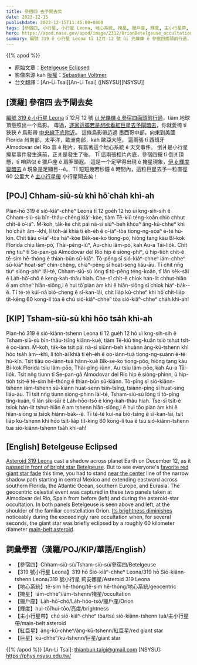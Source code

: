 ```yaml
---
title: 參宿四 去予閘去矣
date: 2023-12-15
publishdate: 2023-12-15T11:45:00+0800
tags: [參宿四, 小行星, 小行星 Leona, 地心系統, 掩星, 獵戶座, 輝度, 主小行星帶, 紅巨星, 巨星]
hero: https://apod.nasa.gov/apod/image/2312/OrionBetelgeuse_occultation1024.jpg
summary: 編號 319 ê 小行星 Leona tī 12月 12 號 ùi 光爍爍 ê 參宿四面頭前行過，tiàm 地球頂懸照出一个烏影。
---
```


{{% apod %}}

- 原始文章：[Betelgeuse Eclipsed](https://apod.nasa.gov/apod/ap231215.html)
- 影像來源 kah [版權][copyright]：[Sebastian Voltmer](https://www.voltmer.de/about/)
- 台文翻譯：[An-Li Tsai][An-Li Tsai] ([NSYSU][NSYSU])

## [漢羅] 參宿四 去予閘去矣
[編號 319 ê 小行星 Leona][Asteroid 319 Leona] tī 12月 12 號 [ùi 光爍爍 ê 參宿四面頭前行過][passed in front of bright star Betelgeuse]，tiàm 地球頂懸照出一个烏影。
毋過，[逐家這擺若是想欲看紅巨星去予閘暗去][favorite red giant star fade]，你就愛徛 tī 狹狹 ê 烏影帶 [中央線下底附近][near the center]。
這條烏影帶迒過 墨西哥中部，向東到美國 Florida 州南部，太平洋，歐洲南部，kah 歐亞大陸。
這兩張 tī 西班牙 Almodovar del Rio 翕 ê 相片，有翕著這个地心系統 ê 天文事件。
倒爿是小行星掩星事件發生進前，正爿是發生了後。
TĪ 這兩張相片內底，參宿四攏 tī 倒爿頂懸，tī 咱熟似 ê 獵戶座 ê 肩胛頭遐。
這是一个足罕得出現 ê 掩星現象，[伊 ê 輝度變暗去][Its brightness diminishes] ê 現象是足顯目--ê。
Tī 短短幾若秒鐘 ê 時間內，這粒巨星去予一粒直徑 60 公里大 ê [主小行星帶][main-belt asteroid] 小行星閘去矣！

## [POJ] Chham-siù-sù khì hō͘ cha̍h khì-ah
Pian-hō 319 ê sió-kiâⁿ-chheⁿ Leona tī 12 goe̍h 12 hō ùi kng-sih-sih ê Chham-siù-sù bīn-thâu-chêng kiâⁿ-kòe, tiàm Tē-kiû téng-koân chiò chhut chi̍t-ê o͘-iáⁿ.
M̄-koh, ta̍k-ke chit pái nā-sī siūⁿ-beh khòaⁿ âng-kū-chheⁿ khì hō͘ cha̍h àm--khì, lí to̍h-ài khiā tī e̍h-e̍h ê o͘-iáⁿ-tòa tiong-ng-sòaⁿ ē-té hù-kīn.
Chit tiâu o͘-iáⁿ-tòa hāⁿ-kòe Be̍k-se-ko tiong-pō͘, hiòng tang kàu Bí-kok Florida chiu lâm-pō͘, Thài-pêng-iûⁿ, Au-chiu lâm-pō͘, kah Au-a Tāi-lio̍k.
Chit nn̄g tiuⁿ tī Se-pan-gâ Almodovar del Rio hip ê siòng-phìⁿ, ū hip-tio̍h chit-ê tē-sim hē-thóng ê thian-bûn sū-kiāⁿ.
Tò-pêng sī sió-kiâⁿ-chheⁿ iám-chheⁿ sū-kiāⁿ hoat-seⁿ chìn-chêng, chiàⁿ-pêng sī hoat-seng liáu-āu.
Tī chit nn̄g tiuⁿ siòng-phìⁿ lāi-té, Chham-siù-sù lóng tī tò-pêng téng-koân, tī lán se̍k-sāi ê La̍h-hō͘-chō ê keng-kah-thâu hiah.
Che-sī chi̍t-ê chiok hán-lit chhut-hiān ê am chheⁿ hiān-siōng,i ê hui tō͘ piàn àm khì ê hiān-siōng sī chiok hiáⁿ-ba̍k--ê.
Tī té-té kúi-nā bió-cheng ê sî-kan-lāi, chit lia̍p kū-chheⁿ khì hō͘ chi̍t-lia̍p ti̍t-kèng 60 kong-lí tōa ê chú sió-kiâⁿ-chheⁿ tòa sió-kiâⁿ-chheⁿ cha̍h khì-ah!

## [KIP] Tsham-siù-sù khì hōo tsa̍h khì-ah
Pian-hō 319 ê sió-kiânn-tshenn Leona tī 12 gue̍h 12 hō uì kng-sih-sih ê Tsham-siù-sù bīn-thâu-tsîng kiânn-kuè, tiàm Tē-kiû tíng-kuân tsiò tshut tsi̍t-ê oo-iánn.
M̄-koh, ta̍k-ke tsit pái nā-sī siūnn-beh khuànn âng-kū-tshenn khì hōo tsa̍h àm--khì, lí to̍h-ài khiā tī e̍h-e̍h ê oo-iánn-tuà tiong-ng-suànn ē-té hù-kīn.
Tsit tiâu oo-iánn-tuà hānn-kuè Bi̍k-se-ko tiong-pōo, hiòng tang kàu Bí-kok Florida tsiu lâm-pōo, Thài-pîng-iûnn, Au-tsiu lâm-pōo, kah Au-a Tāi-lio̍k.
Tsit nn̄g tiunn tī Se-pan-gâ Almodovar del Rio hip ê siòng-phìnn, ū hip-tio̍h tsit-ê tē-sim hē-thóng ê thian-bûn sū-kiānn.
Tò-pîng sī sió-kiânn-tshenn iám-tshenn sū-kiānn huat-senn tsìn-tsîng, tsiànn-pîng sī huat-sing liáu-āu.
Tī tsit nn̄g tiunn siòng-phìnn lāi-té, Tsham-siù-sù lóng tī tò-pîng tíng-kuân, tī lán si̍k-sāi ê La̍h-hōo-tsō ê king-kah-thâu hiah.
Tse-sī tsi̍t-ê tsiok hán-lit tshut-hiān ê am tshenn hiān-siōng,i ê hui tōo piàn àm khì ê hiān-siōng sī tsiok hiánn-ba̍k--ê.
Tī té-té kuí-nā bió-tsing ê sî-kan-lāi, tsit lia̍p kū-tshenn khì hōo tsi̍t-lia̍p ti̍t-kìng 60 kong-lí tuā ê tsú sió-kiânn-tshenn tuà sió-kiânn-tshenn tsa̍h khì-ah!

## [English] Betelgeuse Eclipsed
[Asteroid 319 Leona][Asteroid 319 Leona] cast a shadow across planet Earth on December 12, as it [passed in front of bright star Betelgeuse][passed in front of bright star Betelgeuse].
But to see everyone's [favorite red giant star fade][favorite red giant star fade] this time, you had to stand [near the center][near the center] line of the narrow shadow path starting in central Mexico and extending eastward across southern Florida, the Atlantic Ocean, southern Europe, and Eurasia.
The geocentric celestial event was captured in these two panels taken at Almodovar del Rio, Spain from before (left) and during the asteroid-star occultation.
In both panels Betelgeuse is seen above and left, at the shoulder of the familiar constellation Orion.
[Its brightness diminishes][Its brightness diminishes] noticeably during the exceedingly rare occultation when, for several seconds, the giant star was briefly eclipsed by a roughly 60 kilometer diameter [main-belt asteroid][main-belt asteroid].

## 詞彙學習（漢羅/POJ/KIP/華語/English）
- 【參宿四】Chham-siù-sù/Tsham-siù-sù/參宿四/Betelgeuse
- 【319 號小行星 Leona】319 hō Sió-kiâⁿ-chheⁿ Leona/319 hō Sió-kiânn-tshenn Leona/319 號小行星 莉安娜星/Asteroid 319 Leona
- 【地心系統】tē-sim hē-thóng/tē-sim hē-thóng/地心系統/geocentric
- 【掩星】iám-chheⁿ/iám-tshenn/掩星/occultation
- 【獵戶座】La̍h-hō͘-chō/La̍h-hōo-tsō/獵戶座/Orion
- 【輝度】hui-tō͘/hui-tōo/亮度/brightness
- 【主小行星帶】chú sió-kiâⁿ-chheⁿ tòa/tsú sió-kiânn-tshenn tuà/主小行星帶/main-belt asteroid
- 【紅巨星】âng-kū-chheⁿ/âng-kū-tshenn/紅巨星/red giant star
- 【巨星】kū-chheⁿ/kū-tshenn/巨星/giant star

{{% /apod %}}
[An-Li Tsai]: thianbun.taigi@gmail.com
[NSYSU]: https://phys.nsysu.edu.tw/

[copyright]: https://apod.nasa.gov/apod/fap/lib/about_apod.html#srapply
[License]: https://creativecommons.org/licenses/by/3.0/

[Asteroid 319 Leona]:https://ui.adsabs.harvard.edu/abs/2017MPBu...44...87P/abstract
[passed in front of bright star Betelgeuse]:https://earthsky.org/space/betelgeuse-will-dim-disappear-asteroid-leona-dec-11-12-2023/
[favorite red giant star fade]:https://apod.nasa.gov/apod/ap231215.htmlap200102.html
[near the center]:https://cloud.occultwatcher.net/event/1075-319-83995-648466-H27989
[Its brightness diminishes]:https://skyandtelescope.org/astronomy-news/asteroid-will-cover-betelgeuse-may-reveal-its-visible-surface/
[main-belt asteroid]:https://science.nasa.gov/solar-system/asteroids/
